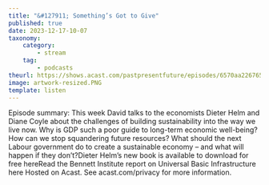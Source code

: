 ```yaml
---
title: "&#127911; Something’s Got to Give"
published: true
date: 2023-12-17-10-07
taxonomy:
    category:
        - stream
    tag:
        - podcasts
theurl: https://shows.acast.com/pastpresentfuture/episodes/6570aa226765f20011e6ab55
image: artwork-resized.PNG
template: listen
---
```


Episode summary: This week David talks to the economists Dieter Helm and Diane Coyle about the challenges of building sustainability into the way we live now. Why is GDP such a poor guide to long-term economic well-being? How can we stop squandering future resources? What should the next Labour government do to create a sustainable economy &ndash; and what will happen if they don&rsquo;t?Dieter Helm&rsquo;s new book is available to download for free hereRead the Bennett Institute report on Universal Basic Infrastructure here Hosted on Acast. See acast.com/privacy for more information.
